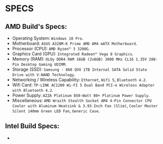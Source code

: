 # SPECS

## AMD Build's Specs:

- Operating System: `Windows 10 Pro`.
- Motherboard: `ASUS A320M-K Prime AMD AM4 mATX Motherboard`.
- Processor (CPU): `AMD Ryzen™ 3 3200G`.
- Graphics Card (GPU): `Integrated Radeon™ Vega 8 Graphics`.
- Memory (RAM): `OLOy DDR4 RAM 16GB (2x8GB) 3000 MHz CL16 1.35V 288-Pin Desktop Gaming UDIMM`.
- Storage (SSD): `Samsung - 860 QVO 1TB Internal SATA Solid State Drive with V-NAND Technology`.
- Networking / Wireless Capability: `Ethernet`, `Wifi 5`, `Bluetooth 4.2`.
- Wifi Card: `TP-LINK AC1200 Wi-FI 5 Dual Band PCI-e Wireless Adapter with Bluetooth 4.2`.
- Power Supply: `AZZA Platinum 850-Watt 80+ Platinum Power Supply`.
- Miscellaneous: `AMD Wraith Stealth Socket AM4 4-Pin Connector CPU Cooler with Aluminum Heatsink & 3.93-Inch Fan (Slim)`, `Cooler Master Silent 140mm Green LED Fan`, `Generic Case`.

## Intel Build Specs:

-
